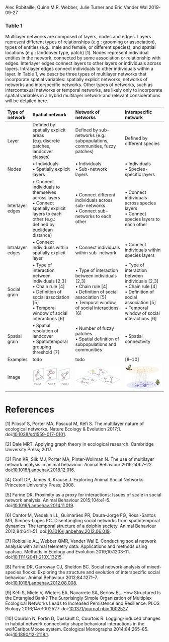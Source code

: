 Alec Robitaille, Quinn M.R. Webber, Julie Turner and Eric Vander Wal
2019-09-27

<!--
*network of networks is just an intraspecific network* *interspecific networks are networks of networks*
-->

### Table 1

Multilayer networks are composed of layers, nodes and edges. Layers
represent different types of relationships (e.g.: grooming or
association), types of entities (e.g.: male and female, or different
species), and spatial locations (e.g.: landcover type, patch) \[1\].
Nodes represent individual entities in the network, connected by some
association or relationship with edges. Interlayer edges connect layers
to other layers or individuals across layers. Intralayer edges connect
individuals to other individuals within a layer. In Table 1, we describe
three types of multilayer networks that incorporate spatial variables:
spatially explicit networks, networks of networks and interspecific
networks. Other types of networks, such as intercontexual networks or
temporal networks, are likely only to incorporate spatial variables in a
hybrid multilayer network and relevant considerations will be detailed
here.

<!-- 
Relationships between individuals can be differentiated by their physical distance: communication or other high distance, grooming (physical contact), association (threshold distance)

An animal's social network is multifaceted and complex, though this system is often examined 

The edges are often abstracted because they no longer in the sense that they represent a specific spatial and temporal context, which

what about intralayer social grain -->

| Type of network  | Spatial network                                                                                                                                                             | Network of networks                                                                                                                                                         | Interspecific network                                                                                                                                                       |
| :--------------- | :-------------------------------------------------------------------------------------------------------------------------------------------------------------------------- | :-------------------------------------------------------------------------------------------------------------------------------------------------------------------------- | :-------------------------------------------------------------------------------------------------------------------------------------------------------------------------- |
| Layer            | Defined by spatially explicit areas (e.g. discrete patches, landcover classes)                                                                                              | Defined by sub-networks (e.g.: subpopulations, communities, fuzzy patches)                                                                                                  | Defined by different species                                                                                                                                                |
| Nodes            | • Individuals <br/> • Spatially explicit layers                                                                                                                             | • Individuals <br/> • Sub-network layers                                                                                                                                    | • Individuals <br/> • Species-specific layers                                                                                                                               |
| Interlayer edges | • Connect individuals to themselves across layers <br/> • Connect spatially explicit layers to each other (e.g.: defined by euclidean distance)                             | • Connect different individuals across sub-networks <br/> • Connect sub-networks to each other                                                                              | • Connect individuals across species layers <br/> • Connect species layers to each other                                                                                    |
| Intralayer edges | • Connect individuals within spatially explicit layer                                                                                                                       | • Connect individuals within sub-network                                                                                                                                    | • Connect individuals within species layers                                                                                                                                 |
| Social grain     | • Type of interaction between individuals \[2,3\] <br/>• Chain rule \[4\] <br/>• Definition of social association \[5\] <br/>• Temporal window of social interactions \[6\] | • Type of interaction between individuals \[2,3\] <br/>• Chain rule \[4\] <br/>• Definition of social association \[5\] <br/>• Temporal window of social interactions \[6\] | • Type of interaction between individuals \[2,3\] <br/>• Chain rule \[4\] <br/>• Definition of social association \[5\] <br/>• Temporal window of social interactions \[6\] |
| Spatial grain    | • Spatial resolution of landcover <br/>• Spatiotemporal grouping threshold \[7\]                                                                                            | • Number of fuzzy patches <br/>• Spatial definition of subpopulations and communities                                                                                       | • Spatial connectivity                                                                                                                                                      |
| Examples         | todo                                                                                                                                                                        | todo                                                                                                                                                                        | \[8–10\]                                                                                                                                                                    |
| Image            | ![](../graphics/sp.png)                                                                                                                                                     | ![](../graphics/netsnets.png)                                                                                                                                               | ![](../graphics/multispecies.png)                                                                                                                                           |

# References

<div id="refs" class="references">

<div id="ref-pilosof2017">

\[1\] Pilosof S, Porter MA, Pascual M, Kéfi S. The multilayer nature of
ecological networks. Nature Ecology & Evolution 2017;1.
doi:[10.1038/s41559-017-0101](https://doi.org/10.1038/s41559-017-0101).

</div>

<div id="ref-dale2017applying">

\[2\] Dale MRT. Applying graph theory in ecological research. Cambridge
University Press; 2017.

</div>

<div id="ref-finn2019">

\[3\] Finn KR, Silk MJ, Porter MA, Pinter-Wollman N. The use of
multilayer network analysis in animal behaviour. Animal Behaviour
2019;149:7–22.
doi:[10.1016/j.anbehav.2018.12.016](https://doi.org/10.1016/j.anbehav.2018.12.016).

</div>

<div id="ref-croft2008">

\[4\] Croft DP, James R, Krause J. Exploring Animal Social Networks.
Princeton University Press; 2008.

</div>

<div id="ref-farine2015">

\[5\] Farine DR. Proximity as a proxy for interactions: Issues of scale
in social network analysis. Animal Behaviour 2015;104:e1–5.
doi:[10.1016/j.anbehav.2014.11.019](https://doi.org/10.1016/j.anbehav.2014.11.019).

</div>

<div id="ref-cantor2012">

\[6\] Cantor M, Wedekin LL, Guimarães PR, Daura-Jorge FG, Rossi-Santos
MR, Simões-Lopes PC. Disentangling social networks from spatiotemporal
dynamics: The temporal structure of a dolphin society. Animal Behaviour
2012;84:641–51.
doi:[10.1016/j.anbehav.2012.06.019](https://doi.org/10.1016/j.anbehav.2012.06.019).

</div>

<div id="ref-robitaille2019">

\[7\] Robitaille AL, Webber QMR, Vander Wal E. Conducting social network
analysis with animal telemetry data: Applications and methods using
spatsoc. Methods in Ecology and Evolution 2019;10:1203–11.
doi:[10.1111/2041-210X.13215](https://doi.org/10.1111/2041-210X.13215).

</div>

<div id="ref-farine2012">

\[8\] Farine DR, Garroway CJ, Sheldon BC. Social network analysis of
mixed-species flocks: Exploring the structure and evolution of
interspecific social behaviour. Animal Behaviour 2012;84:1271–7.
doi:[10.1016/j.anbehav.2012.08.008](https://doi.org/10.1016/j.anbehav.2012.08.008).

</div>

<div id="ref-kefi2016">

\[9\] Kéfi S, Miele V, Wieters EA, Navarrete SA, Berlow EL. How
Structured Is the Entangled Bank? The Surprisingly Simple Organization
of Multiplex Ecological Networks Leads to Increased Persistence and
Resilience. PLOS Biology 2016;14:e1002527.
doi:[10.1371/journal.pbio.1002527](https://doi.org/10.1371/journal.pbio.1002527).

</div>

<div id="ref-courbin2014">

\[10\] Courbin N, Fortin D, Dussault C, Courtois R. Logging-induced
changes in habitat network connectivity shape behavioral interactions in
the wolfCaribouMoose system. Ecological Monographs 2014;84:265–85.
doi:[10.1890/12-2118.1](https://doi.org/10.1890/12-2118.1).

</div>

</div>
